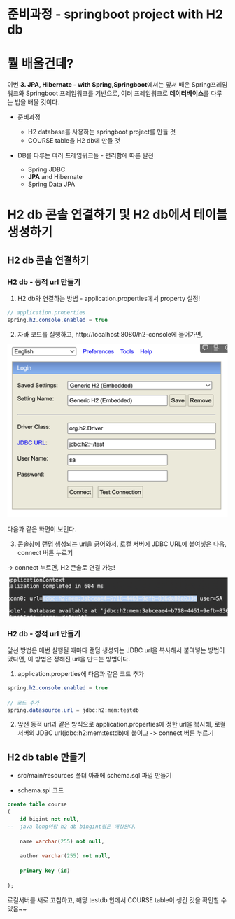 # 준비과정 - springboot project with H2 db

# 뭘 배울건데?

이번 **3. JPA, Hibernate - with Spring,Springboot**에서는 앞서 배운 Spring프레임워크와 Springboot 프레임워크를 기반으로, 여러 프레임워크로 **데이터베이스**를 다루는 법을 배울 것이다.

- 준비과정
    - H2 database를 사용하는 springboot project를 만들 것
    - COURSE table을 H2 db에 만들 것

- DB를 다루는 여러 프레임워크들 - 편리함에 따른 발전
    - Spring JDBC
    - **JPA** and Hibernate
    - Spring Data JPA

# H2 db 콘솔 연결하기 및 H2 db에서 테이블 생성하기

## H2 db 콘솔 연결하기

### H2 db - 동적 url 만들기

1. H2 db와 연결하는 방법 - application.properties에서 property 설정!

```java
// application.properties
spring.h2.console.enabled = true
```
2. 자바 코드를 실행하고, http://localhost:8080/h2-console에 들어가면,

![Alt text](images/image1.png)

다음과 같은 화면이 보인다.

3. 콘솔창에 랜덤 생성되는 url을 긁어와서, 로컬 서버에 JDBC URL에 붙여넣은 다음, connect 버튼 누르기 

-> connect 누르면, H2 콘솔로 연결 가능!

![Alt text](images/image2.png)

### H2 db - 정적 url 만들기

앞선 방법은 매번 실행될 때마다 랜덤 생성되는 JDBC url을 복사해서 붙여넣는 방법이었다면, 이 방법은 정해진 url을 만드는 방법이다.

1. application.properties에 다음과 같은 코드 추가

```java
spring.h2.console.enabled = true

// 코드 추가
spring.datasource.url = jdbc:h2:mem:testdb
```

2. 앞선 동적 url과 같은 방식으로 application.properties에 정한 url을 복사해, 로컬서버의 JDBC url(jdbc:h2:mem:testdb)에 붙이고 -> connect 버튼 누르기

## H2 db table 만들기

- src/main/resources 폴더 아래에 schema.sql 파일 만들기

- schema.spl 코드

```sql
create table course 
(
	id bigint not null, 
--	java long이랑 h2 db bingint형은 매칭된다.

	name varchar(255) not null,
	
	author varchar(255) not null,
	
	primary key (id)

);
```

로컬서버를 새로 고침하고, 해당 testdb 안에서 COURSE table이 생긴 것을 확인할 수 있음~~